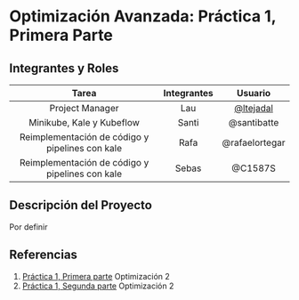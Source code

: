 # Optimización Avanzada: Práctica 1, Primera Parte

## Integrantes y Roles

|Tarea | Integrantes | Usuario |
|:---:|:---:|:---:|
|Project Manager|Lau|[@ltejadal](https://github.com/ltejadal)|
|Minikube, Kale y Kubeflow|Santi|@santibatte|
|Reimplementación de código y pipelines con kale|Rafa|@rafaelortegar |
|Reimplementación de código y pipelines con kale|Sebas|@C1587S|

## Descripción del Proyecto

Por definir


## Referencias

1. [Práctica 1, Primera parte](https://github.com/optimizacion-2-2021-1-gh-classroom/practica-1-primera-parte-ltejadal) Optimización 2
2. [Práctica 1, Segunda parte](https://github.com/optimizacion-2-2021-1-gh-classroom/practica-1-segunda-parte-ltejadal) Optimización 2
